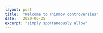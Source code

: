 ```yaml
---
layout: post
title:  "Welcome to Chinmoy controversies"
date:   2020-06-25
excerpt: "simply spontaneously allow"
---
```

